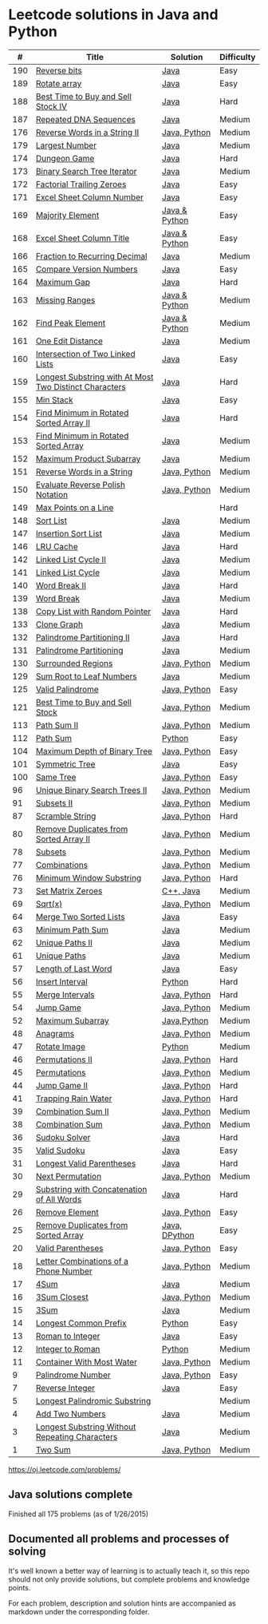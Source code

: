 Leetcode solutions in Java and Python
============

| # | Title | Solution | Difficulty |
|---| ----- | -------- | ---------- |
|190|[Reverse bits](https://oj.leetcode.com/problems/reverse-bits/)|[Java](./src/reverse_bits)|Easy
|189|[Rotate array](https://oj.leetcode.com/problems/rotate-array/)|[Java](./src/rotate_array)|Easy
|188|[Best Time to Buy and Sell Stock IV](https://oj.leetcode.com/problems/best-time-to-buy-and-sell-stock-iv/)| [Java](./src/best_time_to_buy_and_sell_stock_iv)|Hard|
|187|[Repeated DNA Sequences](https://oj.leetcode.com/problems/repeated-dna-sequences/)| [Java](./src/repeated_DNA_sequences)|Medium|
|176|[Reverse Words in a String II](https://oj.leetcode.com/problems/reverse-words-in-a-string-ii/)| [Java, Python](./src/reverseWordsInString)|Medium|
|179|[Largest Number](https://oj.leetcode.com/problems/largest-number/) | [Java](./src/largest_number)|Medium|
|174|[Dungeon Game](https://oj.leetcode.com/problems/dungeon-game/) | [Java](./src/dungeon_game)|Hard|
|173|[Binary Search Tree Iterator](https://oj.leetcode.com/problems/binary-search-tree-iterator/) | [Java](./src/binary_search_tree_iterator)|Medium|
|172|[Factorial Trailing Zeroes](https://oj.leetcode.com/problems/factorial-trailing-zeroes/) | [Java](./src/factorial_trailing_zeroes)|Easy|
|171|[Excel Sheet Column Number](https://oj.leetcode.com/problems/excel-sheet-column-number/) | [Java](./src/excel_sheet_column_number)|Easy|
|169|[Majority Element](https://oj.leetcode.com/problems/majority-element/) | [Java & Python](./src/majority_element)|Easy|
|168|[Excel Sheet Column Title](https://oj.leetcode.com/problems/excel-sheet-column-title/) | [Java & Python](./src/excel_sheet_column_title)|Easy|
|166|[Fraction to Recurring Decimal](https://oj.leetcode.com/problems/fraction-to-recurring-decimal/) | [Java](./src/fraction_to_recurring_decimal)|Medium|
|165|[Compare Version Numbers](https://oj.leetcode.com/problems/compare-version-numbers/)|[Java](./src/compare_version_number)|Easy|
|164|[Maximum Gap](https://oj.leetcode.com/problems/maximum-gap/)|[Java](./src/maximum_gap)|Hard|
|163|[Missing Ranges](https://oj.leetcode.com/problems/missing-ranges/)|[Java & Python](./src/missingRanges)|Medium|
|162|[Find Peak Element](https://oj.leetcode.com/problems/find-peak-element/) | [Java & Python](./src/find_peak_element)|Medium|
|161|[One Edit Distance](https://oj.leetcode.com/problems/one-edit-distance/)| [Java](./src/one_edit_distance)|Medium|
|160|[Intersection of Two Linked Lists](https://oj.leetcode.com/problems/intersection-of-two-linked-lists/) | [Java](./src/intersection_of_two_linked_lists)|Easy|
|159|[Longest Substring with At Most Two Distinct Characters](https://oj.leetcode.com/problems/longest-substring-with-at-most-two-distinct-characters/)| [Java](./src/longestSubstringWith2UniqueChars)|Hard|
|155|[Min Stack](https://oj.leetcode.com/problems/min-stack/)| [Java](./src/min_stack)|Easy|
|154|[Find Minimum in Rotated Sorted Array II](https://oj.leetcode.com/problems/find-minimum-in-rotated-sorted-array-ii/)| [Java](./src/find_minimum_in_rotated_sorted_array)|Hard|
|153|[Find Minimum in Rotated Sorted Array](https://oj.leetcode.com/problems/find-minimum-in-rotated-sorted-array/)| [Java](./src/find_minimum_in_rotated_sorted_array)|Medium|
|152|[Maximum Product Subarray](https://oj.leetcode.com/problems/maximum-product-subarray/)| [Java](./src/maximumProductSubarray/maximumProductSubarray.cpp)|Medium|
|151|[Reverse Words in a String](https://oj.leetcode.com/problems/reverse-words-in-a-string/)| [Java, Python](./src/reverseWordsInString)|Medium|
|150|[Evaluate Reverse Polish Notation](https://oj.leetcode.com/problems/evaluate-reverse-polish-notation/)| [Java, Python](./src/evaluateReversePolish)|Medium|
|149|[Max Points on a Line](https://oj.leetcode.com/problems/max-points-on-a-line/)| [](./src/maxPointsOnALine/maxPointsOnALine.cpp)|Hard|
|148|[Sort List](https://oj.leetcode.com/problems/sort-list/)| [Java](./src/sortList/sortList.cpp)|Medium|
|147|[Insertion Sort List](https://oj.leetcode.com/problems/insertion-sort-list/)| [Java](./src/insertionSortList)|Medium|
|146|[LRU Cache](https://oj.leetcode.com/problems/lru-cache/)| [Java](./src/LRUCache)|Hard|
|142|[Linked List Cycle II](https://oj.leetcode.com/problems/linked-list-cycle-ii/)| [Java](./src/linkedListCycleII)|Medium|
|141|[Linked List Cycle](https://oj.leetcode.com/problems/linked-list-cycle/)| [Java](./src/linkedListCycle)|Medium|
|140|[Word Break II](https://oj.leetcode.com/problems/word-break-ii/)| [Java](./src/wordBreakII)|Hard|
|139|[Word Break](https://oj.leetcode.com/problems/word-break/)| [Java](./src/wordBreak)|Medium|
|138|[Copy List with Random Pointer](https://oj.leetcode.com/problems/copy-list-with-random-pointer/)| [Java](./src/copyListWithRandomPointer)|Hard|
|133|[Clone Graph](https://oj.leetcode.com/problems/clone-graph/)| [Java](./src/cloneGraph)|Medium|
|132|[Palindrome Partitioning II](https://oj.leetcode.com/problems/palindrome-partitioning-ii/)| [Java](./src/palindromePartitionII)|Hard|
|131|[Palindrome Partitioning](https://oj.leetcode.com/problems/palindrome-partitioning/)| [Java](./src/palindromePartition)|Medium|
|130|[Surrounded Regions](https://oj.leetcode.com/problems/surrounded-regions/)| [Java, Python](./src/surroundedRegions)|Medium|
|129|[Sum Root to Leaf Numbers](https://oj.leetcode.com/problems/sum-root-to-leaf-numbers/)| [Java](./src/sumRootToLeaf)|Medium|
|125|[Valid Palindrome](https://oj.leetcode.com/problems/valid-palindrome/)| [Java, Python](./src/validPalindrome)|Easy|
|121|[Best Time to Buy and Sell Stock](https://oj.leetcode.com/problems/best-time-to-buy-and-sell-stock/)| [Java, Python](./src/stock1)|Medium|
|113|[Path Sum II](https://oj.leetcode.com/problems/path-sum-ii/)| [Java, Python](./src/pathSumII)|Medium|
|112|[Path Sum](https://oj.leetcode.com/problems/path-sum/)| [Python](./src/pathSum)|Easy|
|104|[Maximum Depth of Binary Tree](https://oj.leetcode.com/problems/maximum-depth-of-binary-tree/)| [Java, Python](./src/max)|Easy|
|101|[Symmetric Tree](https://oj.leetcode.com/problems/symmetric-tree/)| [Java](./src/symmetricTree)|Easy|
|100|[Same Tree](https://oj.leetcode.com/problems/same-tree/)| [Java, Python](./src/sameTree)|Easy|
|96|[Unique Binary Search Trees II](https://oj.leetcode.com/problems/unique-binary-search-trees-ii/)| [Java, Python](./src/uniqueBST2)|Medium|
|91|[Subsets II](https://oj.leetcode.com/problems/subsets-ii/)| [Java, Python](./src/subset)|Medium|
|87|[Scramble String](https://oj.leetcode.com/problems/scramble-string/)| [Java, Python](./src/scrambleString)|Hard|
|80|[Remove Duplicates from Sorted Array II](https://oj.leetcode.com/problems/remove-duplicates-from-sorted-array-ii/)| [Java, Python](./src/remove_duplicates_from_sorted_array_ii)|Medium|
|78|[Subsets](https://oj.leetcode.com/problems/subsets/)| [Java, Python](./src/subset)|Medium|
|77|[Combinations](https://oj.leetcode.com/problems/combinations/)| [Java, Python](./src/combination)|Medium|
|76|[Minimum Window Substring](https://oj.leetcode.com/problems/minimum-window-substring/)| [Java, Python](./src/minWindowSubstring)|Hard|
|73|[Set Matrix Zeroes](https://oj.leetcode.com/problems/set-matrix-zeroes/)| [C++, Java](./src/setMatrixZero)|Medium|
|69|[Sqrt(x)](https://oj.leetcode.com/problems/sqrtx/)| [Java, Python](./src/squareRoot)|Medium|
|64|[Merge Two Sorted Lists](https://oj.leetcode.com/problems/merge-two-sorted-lists/)| [Java](./src/merge2Sorted)|Easy|
|63|[Minimum Path Sum](https://oj.leetcode.com/problems/minimum-path-sum/)| [Java](./src/minPathSum)|Medium|
|62|[Unique Paths II](https://oj.leetcode.com/problems/unique-paths-ii/)| [Java](./src/uniquePathsII)|Medium|
|61|[Unique Paths](https://oj.leetcode.com/problems/unique-paths/)| [Java](./src/uniquePaths)|Medium|
|57|[Length of Last Word](https://oj.leetcode.com/problems/length-of-last-word/)| [Java](./src/lengthOfLastWord/lengthOfLastWord.cpp)|Easy|
|56|[Insert Interval](https://oj.leetcode.com/problems/insert-interval/)| [Python](./src/insertInterval)|Hard|
|55|[Merge Intervals](https://oj.leetcode.com/problems/merge-intervals/)| [Java, Python](./src/mergeIntervals)|Hard|
|54|[Jump Game](https://oj.leetcode.com/problems/jump-game/)| [Java, Python](./src/jumpGame)|Medium|
|52|[Maximum Subarray](https://oj.leetcode.com/problems/maximum-subarray/)| [Java,Python](./src/maxSubArray)|Medium|
|48|[Anagrams](https://oj.leetcode.com/problems/anagrams/)| [Java, Python](./src/anagram)|Medium|
|47|[Rotate Image](https://oj.leetcode.com/problems/rotate-image/)| [Python](./src/rotateImage)|Medium|
|46|[Permutations II](https://oj.leetcode.com/problems/permutations-ii/)| [Java, Python](./src/permutations)|Hard|
|45|[Permutations](https://oj.leetcode.com/problems/permutations/)| [Java, Python](./src/permutations)|Medium|
|44|[Jump Game II](https://oj.leetcode.com/problems/jump-game-ii/)| [Java, Python](./src/jumpGameII)|Hard|
|41|[Trapping Rain Water](https://oj.leetcode.com/problems/trapping-rain-water/)| [Java, Python](./src/trappingRainWater)|Hard|
|39|[Combination Sum II](https://oj.leetcode.com/problems/combination-sum-ii/)| [Java, Python](./src/combinationSumII)|Medium|
|38|[Combination Sum](https://oj.leetcode.com/problems/combination-sum/)| [Java, Python](./src/combinationSum)|Medium|
|36|[Sudoku Solver](https://oj.leetcode.com/problems/sudoku-solver/)| [Java](./src/sudokuSolver)|Hard|
|35|[Valid Sudoku](https://oj.leetcode.com/problems/valid-sudoku/)| [Java](./src/isValidSudoku)|Easy|
|31|[Longest Valid Parentheses](https://oj.leetcode.com/problems/longest-valid-parentheses/)| [Java](./src/longestValidParentheses)|Hard|
|30|[Next Permutation](https://oj.leetcode.com/problems/next-permutation/)| [Java, Python](./src/nextPermutation)|Medium|
|29|[Substring with Concatenation of All Words](https://oj.leetcode.com/problems/substring-with-concatenation-of-all-words/)|[Java](./src/substringWithCatAllWords)|Hard|
|26|[Remove Element](https://oj.leetcode.com/problems/remove-element/)| [Java, Python](./src/removeElement)|Easy|
|25|[Remove Duplicates from Sorted Array](https://oj.leetcode.com/problems/remove-duplicates-from-sorted-array/)| [Java, DPython](./src/remote_duplicate_from_sorted_array)|Easy|
|20|[Valid Parentheses](https://oj.leetcode.com/problems/valid-parentheses/)| [Java, Python](./src/valid_parentheses)|Easy|
|18|[Letter Combinations of a Phone Number](https://oj.leetcode.com/problems/letter-combinations-of-a-phone-number/)| [Java, Python](./src/letterCombinationsPhoneNumber)|Medium|
|17|[4Sum](https://oj.leetcode.com/problems/4sum/)| [Java](./src/4sum)|Medium|
|16|[3Sum Closest](https://oj.leetcode.com/problems/3sum-closest/)| [Java, Python](./src/3SumClosest)|Medium|
|15|[3Sum](https://oj.leetcode.com/problems/3sum/)| [Java](./src/3Sum)|Medium|
|14|[Longest Common Prefix](https://oj.leetcode.com/problems/longest-common-prefix/)| [Python](./src/longestCommonPrefix)|Easy|
|13|[Roman to Integer](https://oj.leetcode.com/problems/roman-to-integer/)| [Java](./src/romanToInt)|Easy|
|12|[Integer to Roman](https://oj.leetcode.com/problems/integer-to-roman/)| [Python](./src/integerToRoman)|Medium|
|11|[Container With Most Water](https://oj.leetcode.com/problems/container-with-most-water/)| [Java, Python](./src/containerWithMostWater)|Medium|
|9|[Palindrome Number](https://oj.leetcode.com/problems/palindrome-number/)| [Java, Python](./src/palindromeNumber)|Easy|
|7|[Reverse Integer](https://oj.leetcode.com/problems/reverse-integer/)| [Java](./src/reverseInteger)|Easy|
|5|[Longest Palindromic Substring](https://oj.leetcode.com/problems/longest-palindromic-substring/)| [](./src/longestPalindromicSubstring/longestPalindromicSubstring.cpp)|Medium|
|4|[Add Two Numbers](https://oj.leetcode.com/problems/add-two-numbers/)| [Java](./src/addTwoNumbers)|Medium|
|3|[Longest Substring Without Repeating Characters](https://oj.leetcode.com/problems/longest-substring-without-repeating-characters/)| [Java](./src/longestSubstringWithoutRepeatingCharacters)|Medium|
|1|[Two Sum](https://oj.leetcode.com/problems/two-sum/)| [Java, Python](./src/twoSum)|Medium|

https://oj.leetcode.com/problems/

Java solutions complete
-----
Finished all 175 problems (as of 1/26/2015)

Documented all problems and processes of solving
--------

It's well known a better way of learning is to actually teach it, so this repo should not only provide solutions, but complete problems and knowledge points. 

For each problem, description and solution hints are accompanied as markdown under the corresponding folder.

